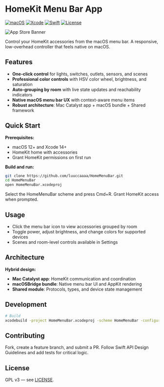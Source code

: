 # HomeKit Menu Bar App

[![macOS](https://img.shields.io/badge/macOS-12.0+-blue.svg)](https://www.apple.com/macos/)
[![Xcode](https://img.shields.io/badge/Xcode-14.0+-green.svg)](https://developer.apple.com/xcode/)
[![Swift](https://img.shields.io/badge/Swift-5.0+-orange.svg)](https://swift.org/)
[![License](https://img.shields.io/badge/License-GPL%20v3-yellow.svg)](LICENSE)

![App Store Banner](https://i.imgur.com/Q8l7WNY.jpeg)

Control your HomeKit accessories from the macOS menu bar. A responsive, low-overhead controller that feels native on macOS.



## Features

- **One-click control** for lights, switches, outlets, sensors, and scenes
- **Professional color controls** with HSV color wheel, brightness, and saturation
- **Auto-grouping by room** with live state updates and reachability indicators
- **Native macOS menu bar UX** with context-aware menu items
- **Robust architecture**: Mac Catalyst app + macOS bundle + Shared framework

## Quick Start

**Prerequisites:**
- macOS 12+ and Xcode 14+
- HomeKit home with accessories
- Grant HomeKit permissions on first run

**Build and run:**
```bash
git clone https://github.com/luuccaaaa/HomeMenuBar.git
cd HomeMenuBar
open HomeMenuBar.xcodeproj
```

Select the HomeMenuBar scheme and press Cmd+R. Grant HomeKit access when prompted.

## Usage

- Click the menu bar icon to view accessories grouped by room
- Toggle power, adjust brightness, and change colors for supported devices
- Scenes and room-level controls available in Settings

## Architecture

**Hybrid design:**
- **Mac Catalyst app**: HomeKit communication and coordination
- **macOSBridge bundle**: Native menu bar UI and AppKit rendering  
- **Shared module**: Protocols, types, and device state management

## Development

```bash
# Build
xcodebuild -project HomeMenuBar.xcodeproj -scheme HomeMenuBar -configuration Debug build
```

## Contributing

Fork, create a feature branch, and submit a PR. Follow Swift API Design Guidelines and add tests for critical logic.

## License

GPL v3 — see [LICENSE](LICENSE).
